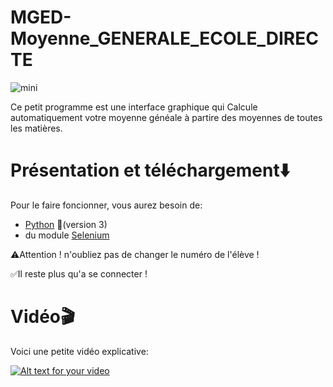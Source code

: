 # MGED-Moyenne_GENERALE_ECOLE_DIRECTE

![mini](https://user-images.githubusercontent.com/60709615/112749565-6755c100-8fc3-11eb-9743-865794acb985.jpg)

Ce petit programme est une interface graphique qui Calcule automatiquement votre moyenne généale à partire des moyennes de toutes les matières.

# Présentation et téléchargement⬇️

Pour le faire foncionner, vous aurez besoin de:
* [Python](https://www.python.org/) 🐍(version 3)
* du module [Selenium](https://selenium-python.readthedocs.io/installation.html)

⚠️Attention ! n'oubliez pas de changer le numéro de l'élève !

✅Il reste plus qu'a se connecter !

# Vidéo🎬

Voici une petite vidéo explicative:

[![Alt text for your video](https://img.youtube.com/vi/MChau9UFr2E/0.jpg)](https://www.youtube.com/watch?v=MChau9UFr2E)
